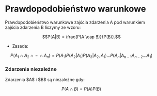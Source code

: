 # Prawdopodobieństwo warunkowe

Prawdopodobieństwo warunkowe zajścia zdarzenia A pod warunkiem zajścia zdarzenia B liczymy ze wzoru:

$$P(A|B) = \frac{P(A \cap B)}{P(B)}.$$

* Zasada:

$$P(A_1∩A_2∩⋯∩A_n)=P(A_1)P(A_2|A_1)P(A_3|A_2,A_1)...P(A_n|A_{n−1}A_{n−2}...A_1)$$

<h3>Zdarzenia niezależne</h3>
Zdarzenia $A$ i $B$ są niezależne gdy:

$$P(A \cap B) = P(A)P(B)$$